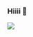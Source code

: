 ### Hiiii 👋
<a href="https://visitcount.itsvg.in">
  <img src="https://visitcount.itsvg.in/api?id=Akshay03x&label=Profile%20Views&color=12&icon=5&pretty=false" />
</a>
<!--
**Akshay03x/Akshay03x** is a ✨ _special_ ✨ repository because its `README.md` (this file) appears on your GitHub profile.

Here are some ideas to get you started:

- 🔭 I’m currently working on ...
- 🌱 I’m currently learning ...
- 👯 I’m looking to collaborate on ...
- 🤔 I’m looking for help with ...
- 💬 Ask me about ...
- 📫 How to reach me: ...
- 😄 Pronouns: ...
- ⚡ Fun fact: ...
-->
<!-- You are the <img src="https://profile-counter.glitch.me/Akshay03x/count.svg">th visitor.</div> -->
